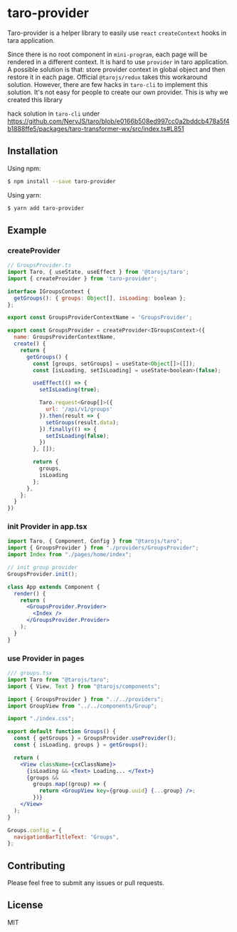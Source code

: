 # taro-provider

Taro-provider is a helper library to easily use `react` `createContext` hooks in tara application.

Since there is no root component in `mini-program`, each page will be rendered in a different context. It is hard to use `provider` in taro application. A possible solution is that: store provider context in global object and then restore it in each page. Official `@tarojs/redux` takes this workaround solution. However, there are few hacks in `taro-cli` to implement this solution. It's not easy for people to create our own provider. This is why we created this library

hack solution in `taro-cli` under https://github.com/NervJS/taro/blob/e0166b508ed997cc0a2bddcb478a5f4b1888ffe5/packages/taro-transformer-wx/src/index.ts#L851

## Installation

Using npm:

```sh
$ npm install --save taro-provider
```

Using yarn:

```sh
$ yarn add taro-provider
```

## Example

### createProvider

```jsx
// GroupsProvider.ts
import Taro, { useState, useEffect } from '@tarojs/taro';
import { createProvider } from 'taro-provider';

interface IGroupsContext {
  getGroups(): { groups: Object[], isLoading: boolean };
};

export const GroupsProviderContextName = 'GroupsProvider';

export const GroupsProvider = createProvider<IGroupsContext>({
  name: GroupsProviderContextName,
  create() {
    return {
      getGroups() {
        const [groups, setGroups] = useState<Object[]>([]);
        const [isLoading, setIsLoading] = useState<boolean>(false);

        useEffect(() => {
          setIsLoading(true);

          Taro.request<Group[]>({
            url: '/api/v1/groups'
          }).then(result => {
            setGroups(result.data);
          }).finally(() => {
            setIsLoading(false);
          })
        }, []);

        return {
          groups,
          isLoading
        };
      },
    };
  }
})
```

### init Provider in app.tsx

```jsx
import Taro, { Component, Config } from "@tarojs/taro";
import { GroupsProvider } from "./providers/GroupsProvider";
import Index from "./pages/home/index";

// init group provider
GroupsProvider.init();

class App extends Component {
  render() {
    return (
      <GroupsProvider.Provider>
        <Index />
      </GroupsProvider.Provider>
    );
  }
}
```

### use Provider in pages

```jsx
/// groups.tsx
import Taro from "@tarojs/taro";
import { View, Text } from "@tarojs/components";

import { GroupsProvider } from "../../providers";
import GroupView from "../../components/Group";

import "./index.css";

export default function Groups() {
  const { getGroups } = GroupsProvider.useProvider();
  const { isLoading, groups } = getGroups();

  return (
    <View className={cxClassName}>
      {isLoading && <Text> Loading... </Text>}
      {groups &&
        groups.map((group) => {
          return <GroupView key={group.uuid} {...group} />;
        })}
    </View>
  );
}

Groups.config = {
  navigationBarTitleText: "Groups",
};
```

## Contributing

Please feel free to submit any issues or pull requests.

## License

MIT
